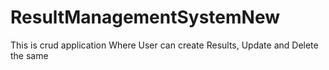 # ResultManagementSystemNew
This is crud application Where User can create Results, Update and Delete the same
